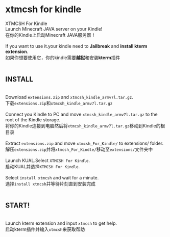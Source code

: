 # xtmcsh for kindle
XTMCSH For Kindle<br>
Launch Minecraft JAVA server on your Kindle!<br>在你的Kindle上启动Minecraft JAVA服务器！<br>
<br>
If you want to use it.your kindle need to **Jailbreak** and **install kterm extension**.<br>如果你想要使用它，你的kindle需要**越狱**和安装**kterm**插件<br>
<br>
<h2>INSTALL</h2>
<br>
Download <code>extensions.zip</code> and <code>xtmcsh_kindle_armv7l.tar.gz</code>.<br>下载<code>extensions.zip</code>和<code>xtmcsh_kindle_armv7l.tar.gz</code>
<br>
<br>
Connect you Kindle to PC and move <code>xtmcsh_kindle_armv7l.tar.gz</code> to the root of the Kindle storage.<br>
将你的Kindle连接到电脑然后将<code>xtmcsh_kindle_armv7l.tar.gz</code>移动到Kindle的根目录
<br><br>
Extract <code>extensions.zip</code> and move <code>xtmcsh_For_Kindle/</code> to extensions/ folder.<br>
解压<code>extensions.zip</code>并将<code>xtmcsh_For_Kindle/</code>移动至<code>extensions/</code>文件夹中
<br><br>
Launch KUAL.Select <code>XTMCSH For Kindle</code>.<br>
启动KUAL并选择<code>XTMCSH For Kindle</code>.
<br><br>
Select <code>install xtmcsh</code> and wait for a minute.<br>
选择<code>install xtmcsh</code>并等待片刻直到安装完成
<br><br>
<h2>START!</h2>
<br>
Launch kterm extension and input <code>xtmcsh</code> to get help.<br>
启动kterm插件并输入<code>xtmcsh</code>来获取帮助
<br><br>
